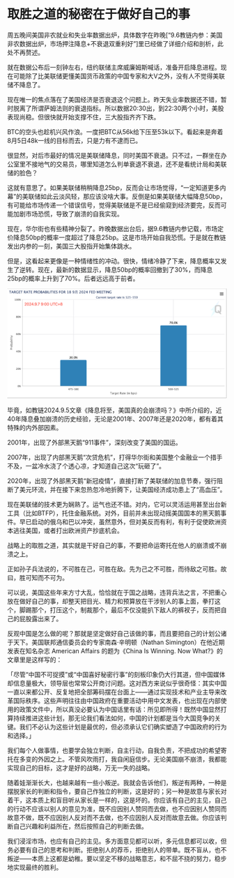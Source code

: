 # 取胜之道的秘密在于做好自己的事

周五晚间美国非农就业和失业率数据出炉，具体数字在昨晚[“9.6教链内参：美国非农数据出炉，市场押注降息+不衰退双重利好”]里已经做了详细介绍和剖析，此处不再赘述。

就在数据公布后一刻钟左右，纽约联储主席威廉姆斯喊话，准备开启降息进程。现在可能除了比美联储更懂美国货币政策的中国专家和大V之外，没有人不觉得美联储不降息了。

现在唯一的焦点落在了美国经济是否衰退这个问题上。昨天失业率数据还不错，暂时脱离了所谓萨姆法则的衰退指标。所以数据20:30出，到22:30两个小时，美股表现尚稳。但很快就开始支撑不住，三大股指齐齐下跌。

BTC的空头也趁机兴风作浪。一度把BTC从56k给下压至53k以下。看起来是奔着8月5日48k一线的目标而去，只是力有不逮而已。

很显然，对后市最好的情况是美联储降息，同时美国不衰退。只不过，一群坐在办公室里不接地气的交易员，哪里知道怎么判单衰退不衰退，还不是看统计局和美联储的脸色？

这就有意思了。如果美联储稍稍降息25bp，反而会让市场觉得，“一定知道更多内幕”的美联储如此云淡风轻，那应该没啥大事。反倒是如果美联储大幅降息50bp，有可能给市场传递一个错误信号，觉得美联储是不是已经偷窥到经济要完，反而可能加剧市场恐慌，导致了崩溃的自我实现。

现在，华尔街也有些精神分裂了。昨晚数据出台后，据9.6教链内参记载，市场定价降息50bp的概率一度超过了降息25bp。这是市场开始自我恐慌。于是就在教链发出内参的一刻，美国三大股指开始集体跳水。

但是，这看起来更像是一种情绪性的冲动。很快，情绪冷静了下来，降息概率又发生了逆转。现在，最新的数据显示，降息50bp的概率回撤到了30%，而降息25bp的概率上升到了70%。后者远远高于前者。

![](2024-09-07-A01.png)

毕竟，如教链2024.9.5文章《降息将至，美国真的会崩溃吗？》中所介绍的，近40年降息叠加崩溃的历史经验，无论是2001年、2007年还是2020年，都有着其特殊的内外部因素。

2001年，出现了外部黑天鹅“911事件”，深刻改变了美国的国运。

2007年，出现了内部黑天鹅“次贷危机”，打得华尔街和美国整个金融业一个措手不及，一盆冷水浇了个透心凉，才知道自己这次“玩砸了”。

2020年，出现了外部黑天鹅“新冠疫情”，直接打断了美联储的加息节奏，强行阻断了美元环流，并在接下来忽热忽冷地折腾下，让美国经济成功患上了“高血压”。

现在美联储的技术更为娴熟了。运气也还不错。对内，它可以灵活运用甚至出台新工具（比如BTFP），托住金融系统。对外，目前并未出现动摇美国国本的黑天鹅事件。早已启动的俄乌和巴以冲突，虽然意外，但对美反而有利，有利于促使欧洲资本逃往美国，或者打出欧洲资产抄底机会。

战略上的取胜之道，其实就是干好自己的事，不要把命运寄托在他人的崩溃或不崩溃之上。

正如孙子兵法说的，不可胜在己，可胜在敌。先为己之不可胜，而待敌之可胜。故曰，胜可知而不可为。

可以说，美国这些年来方寸大乱，恰恰就在于国之战略，违背兵法之言，不把重心放在做好自己的事，却整天把目光、精力和预算放在干涉别人的事上面，拳打这个，脚踢那个，打压这个，制裁那个，最后不仅没能扒下敌人的裤衩子，反而把自己的屁股露出来了。

反观中国是怎么做的呢？那就是坚定做好自己该做的事，而且要把自己的计划公诸于天下。美国联邦通信委员会的专家南森·辛明顿（Nathan Simington）在他近期发表在知名杂志 American Affairs 的题为《China Is Winning. Now What?》的文章里是这样写的：

「尽管“中国不可捉摸”或“中国喜好秘密行事”的刻板印象仍大行其道，但中国媒体却信息量极大，领导层也常常公开商讨问题。这对西方来说似乎很奇怪：其实中国一直以来都公开、反复地把全部筹码摆在台面上——通过实现技术和产业主导来改革国际秩序。这些声明往往由中国政府在重要活动中用中文发表，也出现在内部使用的政策文件中，所以真没必要认为中国话里有话：所见即所得！既然中国显然打算持续推进这些计划，那无论我们看法如何，中国的计划都是当今大国竞争的关键。我们不必认为这些计划是最优的，但必须承认它们确实塑造了中国政府的行为和选择。」

我们每个人做事情，也要学会独立判断，自主行动，自我负责，不把成功的希望寄托在多变的外因之上。不管风吹雨打，我自闲庭信步。无论美国崩不崩溃，我都能实现自己的目标，这才是好的战略，万无一失的战略。

随着娃渐渐长大，也越来越有一些小叛逆。我就会告诉他们，叛逆有两种，一种是摆脱家长的判断和指令，要自己作独立的判断，这是好的；另一种是故意与家长对着干，这本质上和盲目听从家长是一样的，这是坏的。你应该有自己的主见，自己的行动不应该以别人的意见为准，既不应因别人赞同而去做，也不应因别人赞同而故意不做，既不应因别人反对而不去做，也不应因别人反对而故意去做。你应该判断自己兴趣和利益所在，然后按照自己的判断去做。

我们浸淫市场，也应有自己的主见。多方面意见都可以听，多元信息都可以收，但务必要有自己的思考和判断。拒绝别人的荐币，拒绝别人的带单。既不盲从，也不叛逆——本质上这都是幼稚。要以坚定不移的战略意志，和不屈不挠的努力，稳步地实现最终的胜利。
